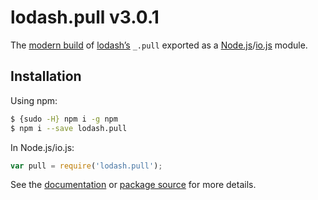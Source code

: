 # lodash.pull v3.0.1

The [modern build](https://github.com/lodash/lodash/wiki/Build-Differences) of [lodash’s](https://lodash.com/) `_.pull` exported as a [Node.js](http://nodejs.org/)/[io.js](https://iojs.org/) module.

## Installation

Using npm:

```bash
$ {sudo -H} npm i -g npm
$ npm i --save lodash.pull
```

In Node.js/io.js:

```js
var pull = require('lodash.pull');
```

See the [documentation](https://lodash.com/docs#pull) or [package source](https://github.com/lodash/lodash/blob/3.0.1-npm-packages/lodash.pull) for more details.
